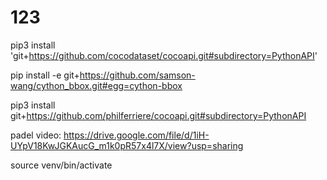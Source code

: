 # 123

pip3 install 'git+https://github.com/cocodataset/cocoapi.git#subdirectory=PythonAPI'

pip install -e git+https://github.com/samson-wang/cython_bbox.git#egg=cython-bbox

pip3 install git+https://github.com/philferriere/cocoapi.git#subdirectory=PythonAPI

padel video: https://drive.google.com/file/d/1iH-UYpV18KwJGKAucG_m1k0pR57x4l7X/view?usp=sharing

source venv/bin/activate
